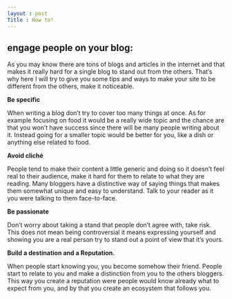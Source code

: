 ```yaml
---
layout : post
Title : How to!
---
```


engage people on your blog:
---

As you may know there are tons of blogs and articles in the internet and that makes it really hard for a single blog to stand out from the others. That’s why here I will try to give you some tips and ways to make your site to be different from the others, make it noticeable.

<b>Be specific</b>

When writing a blog don’t try to cover too many things at once. As for example focusing on food it would be a really wide topic and the chance are that you won’t have success since there will be many people writing about it. Instead going for a smaller topic would be better for you, like a dish or anything else related to food.

<b>Avoid cliché</b>

People tend to make their content a little generic and doing so it doesn’t feel real to their audience, make it hard for them to relate to what they are reading. Many bloggers have a distinctive way of saying things that makes them somewhat unique and easy to understand. Talk to your reader as it you were talking to them face-to-face.

<b>Be passionate</b>

Don’t worry about taking a stand that people don’t agree with, take risk. This does not mean being controversial it means expressing yourself and showing you are a real person try to stand out a point of view that it’s yours.

<b>Build a destination and a Reputation.</b>

When people start knowing you, you become somehow their friend. People start to relate to you and make a distinction from you to the others bloggers. This way you create a reputation were people would know already what to expect from you, and by that you create an ecosystem that follows you.
